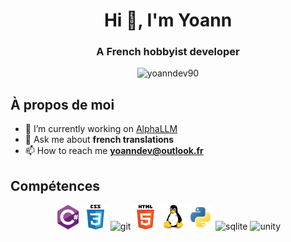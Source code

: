 <h1 align="center">Hi 👋, I'm Yoann</h1>
<h3 align="center">A French hobbyist developer</h3>

<div align="center"> 
    <img src="https://github-readme-stats.vercel.app/api/top-langs?username=yoanndev90&show_icons=true&locale=en&layout=compact&style=dark" alt="yoanndev90"/>
</div>

## À propos de moi

- 🔭 I’m currently working on [AlphaLLM](https://github.com/YoannDev90/AlphaLLM)
- 💬 Ask me about **french translations**
- 📫 How to reach me **yoanndev@outlook.fr**

## Compétences

<p align="center"> 
    <img src="https://raw.githubusercontent.com/devicons/devicon/master/icons/csharp/csharp-original.svg" alt="csharp" width="40" height="40"/> 
    <img src="https://raw.githubusercontent.com/devicons/devicon/master/icons/css3/css3-original-wordmark.svg" alt="css3" width="40" height="40"/> 
    <img src="https://www.vectorlogo.zone/logos/git-scm/git-scm-icon.svg" alt="git" width="40" height="40"/> 
    <img src="https://raw.githubusercontent.com/devicons/devicon/master/icons/html5/html5-original-wordmark.svg" alt="html5" width="40" height="40"/> 
    <img src="https://raw.githubusercontent.com/devicons/devicon/master/icons/linux/linux-original.svg" alt="linux" width="40" height="40"/> 
    <img src="https://raw.githubusercontent.com/devicons/devicon/master/icons/python/python-original.svg" alt="python" width="40" height="40"/> 
    <img src="https://www.vectorlogo.zone/logos/sqlite/sqlite-icon.svg" alt="sqlite" width="40" height="40"/> 
    <img src="https://www.vectorlogo.zone/logos/unity3d/unity3d-icon.svg" alt="unity" width="40" height="40"/> 
</p>
